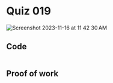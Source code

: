# Quiz 019
<img width="max" alt="Screenshot 2023-11-16 at 11 42 30 AM" src="https://github.com/hasmhib/unit2-2024/assets/142870448/731342da-e180-489d-9dcc-76d8f9bfadcb">

## Code

```py

```

## Proof of work
